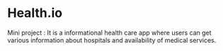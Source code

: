# Health.io
Mini project :
It is a informational health care app where users can get various information about hospitals and availability of medical services.
